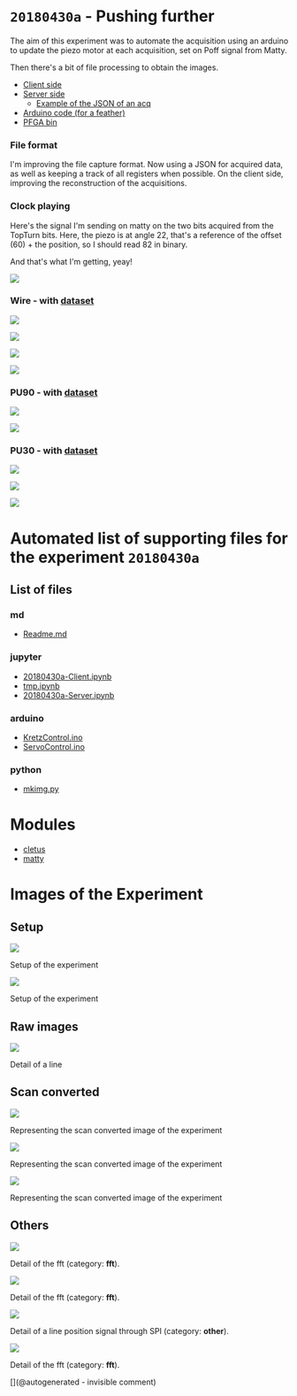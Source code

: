 # `20180430a` - Pushing further

The aim of this experiment was to automate the acquisition using an arduino to update the piezo motor at each acquisition, set on Poff signal from Matty.

Then there's a bit of file processing to obtain the images.

* [Client side](/matty/20180430a/20180430a-Client.ipynb)
* [Server side](/matty/20180430a/20180430a-Server.ipynb)
  * [Example of the JSON of an acq](/matty/20180430a/wire/p_servo-23.json)
* [Arduino code (for a feather)](/matty/20180430a/ServoControl.ino)
* [PFGA bin](/matty/prog_flash/pMATTYtestRegisterasyn_nomoreadd_20180401.bin)

### File format

I'm improving the file capture format. Now using a JSON for acquired data, as well as keeping a track of all registers when possible. On the client side, improving the reconstruction of the acquisitions.

### Clock playing

Here's the signal I'm sending on matty on the two bits acquired from the TopTurn bits. Here, the piezo is at angle 22, that's a reference of the offset (60) + the position, so I should read 82 in binary. 

And that's what I'm getting, yeay!

![](/matty/20180430a/wire/clock_check_pos82.jpg)


### Wire - with [dataset](/matty/20180430a/wire/dataset.npz)

![](/matty/20180430a/wire/SCImage.jpg)



![](/matty/20180430a/wire/fft.jpg)

![](/matty/20180430a/wire/p_servo-23.json.jpg)


![](/matty/20180430a/image/20180430_181856.jpg)


### PU90 - with [dataset](/matty/20180430a/pu90/dataset.npz)

![](/matty/20180430a/pu90/SCImage.jpg)

![](/matty/20180430a/pu90/fft.jpg)


### PU30 - with [dataset](/matty/20180430a/pu30/dataset.npz)

![](/matty/20180430a/image/20180430_180856.jpg)

![](/matty/20180430a/pu30/SCImage.jpg)

![](/matty/20180430a/pu30/fft.jpg)



# Automated list of supporting files for the __experiment `20180430a`__

## List of files

### md

* [Readme.md](/matty/20180430a/Readme.md)


### jupyter

* [20180430a-Client.ipynb](/matty/20180430a/20180430a-Client.ipynb)
* [tmp.ipynb](/tmp.ipynb)
* [20180430a-Server.ipynb](/matty/20180430a/20180430a-Server.ipynb)


### arduino

* [KretzControl.ino](/include/images/kretzaw145ba/20180812a/KretzControl.ino)
* [ServoControl.ino](/matty/20180430a/ServoControl/ServoControl.ino)


### python

* [mkimg.py](/matty/20180430a/mkimg.py)





# Modules

* [cletus](/retired/cletus/)
* [matty](/matty/)




# Images of the Experiment

## Setup

![](/matty/20180430a/image/20180430_180856.jpg)

Setup of the experiment

![](/matty/20180430a/image/20180430_181856.jpg)

Setup of the experiment

## Raw images

![](/matty/20180430a/wire/p_servo-23.json.jpg)

Detail of a line

## Scan converted

![](/matty/20180430a/pu90/SCImage.jpg)

Representing the scan converted image of the experiment

![](/matty/20180430a/pu30/SCImage.jpg)

Representing the scan converted image of the experiment

![](/matty/20180430a/wire/SCImage.jpg)

Representing the scan converted image of the experiment

## Others

![](/matty/20180430a/pu90/fft.jpg)

Detail of the fft (category: __fft__).

![](/matty/20180430a/pu30/fft.jpg)

Detail of the fft (category: __fft__).

![](/matty/20180430a/wire/clock_check_pos82.jpg)

Detail of a line position signal through SPI (category: __other__).

![](/matty/20180430a/wire/fft.jpg)

Detail of the fft (category: __fft__).










[](@autogenerated - invisible comment)
